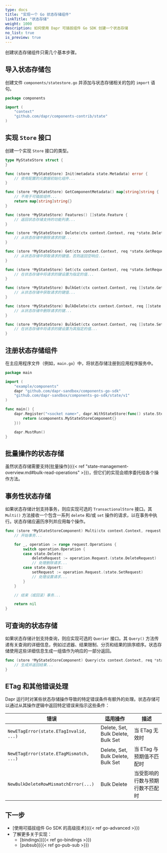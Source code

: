 ```yaml
---
type: docs
title: "实现一个 Go 状态存储组件"
linkTitle: "状态存储"
weight: 1000
description: 如何使用 Dapr 可插拔组件 Go SDK 创建一个状态存储
no_list: true
is_preview: true
---
```


创建状态存储组件只需几个基本步骤。

## 导入状态存储包

创建文件 `components/statestore.go` 并添加与状态存储相关的包的 `import` 语句。

```go
package components

import (
	"context"
	"github.com/dapr/components-contrib/state"
)
```

## 实现 `Store` 接口

创建一个实现 `Store` 接口的类型。

```go
type MyStateStore struct {
}

func (store *MyStateStore) Init(metadata state.Metadata) error {
	// 使用配置的元数据初始化组件...
}

func (store *MyStateStore) GetComponentMetadata() map[string]string {
    // 不用于可插拔组件...
	return map[string]string{}
}

func (store *MyStateStore) Features() []state.Feature {
	// 返回状态存储支持的功能列表...
}

func (store *MyStateStore) Delete(ctx context.Context, req *state.DeleteRequest) error {
	// 从状态存储中删除请求的键...
}

func (store *MyStateStore) Get(ctx context.Context, req *state.GetRequest) (*state.GetResponse, error) {
	// 从状态存储中获取请求的键值，否则返回空响应...
}

func (store *MyStateStore) Set(ctx context.Context, req *state.SetRequest) error {
	// 在状态存储中将请求的键设置为指定的值...
}

func (store *MyStateStore) BulkGet(ctx context.Context, req []state.GetRequest) (bool, []state.BulkGetResponse, error) {
	// 从状态存储中获取请求的键值...
}

func (store *MyStateStore) BulkDelete(ctx context.Context, req []state.DeleteRequest) error {
	// 从状态存储中删除请求的键...
}

func (store *MyStateStore) BulkSet(ctx context.Context, req []state.SetRequest) error {
	// 在状态存储中将请求的键设置为其指定的值...
}
```

## 注册状态存储组件

在主应用程序文件（例如，`main.go`）中，将状态存储注册到应用程序服务中。

```go
package main

import (
	"example/components"
	dapr "github.com/dapr-sandbox/components-go-sdk"
	"github.com/dapr-sandbox/components-go-sdk/state/v1"
)

func main() {
	dapr.Register("<socket name>", dapr.WithStateStore(func() state.Store {
		return &components.MyStateStoreComponent{}
	}))

	dapr.MustRun()
}
```

## 批量操作的状态存储

虽然状态存储需要支持[批量操作]({{< ref "state-management-overview.md#bulk-read-operations" >}})，但它们的实现会顺序委托给各个操作方法。

## 事务性状态存储

如果状态存储计划支持事务，则应实现可选的 `TransactionalStore` 接口。其 `Multi()` 方法接收一个包含一系列 `delete` 和/或 `set` 操作的请求，以在事务中执行。状态存储应遍历序列并应用每个操作。

```go
func (store *MyStateStoreComponent) Multi(ctx context.Context, request *state.TransactionalStateRequest) error {
    // 开始事务...

    for _, operation := range request.Operations {
		switch operation.Operation {
		case state.Delete:
			deleteRequest := operation.Request.(state.DeleteRequest)
			// 处理删除请求...
		case state.Upsert:
			setRequest := operation.Request.(state.SetRequest)
			// 处理设置请求...
		}
	}

    // 结束（或回滚）事务...

	return nil
}
```

## 可查询的状态存储

如果状态存储计划支持查询，则应实现可选的 `Querier` 接口。其 `Query()` 方法传递有关查询的详细信息，例如过滤器、结果限制、分页和结果的排序顺序。状态存储使用这些详细信息生成一组值作为响应的一部分返回。

```go
func (store *MyStateStoreComponent) Query(ctx context.Context, req *state.QueryRequest) (*state.QueryResponse, error) {
	// 生成并返回结果...
}
```

## ETag 和其他错误处理

Dapr 运行时对某些状态存储操作导致的特定错误条件有额外的处理。状态存储可以通过从其操作逻辑中返回特定错误来指示这些条件：

| 错误 | 适用操作 | 描述
|---|---|---|
| `NewETagError(state.ETagInvalid, ...)` | Delete, Set, Bulk Delete, Bulk Set | 当 ETag 无效时 |
| `NewETagError(state.ETagMismatch, ...)`| Delete, Set, Bulk Delete, Bulk Set | 当 ETag 与预期值不匹配时 |
| `NewBulkDeleteRowMismatchError(...)` | Bulk Delete | 当受影响的行数与预期行数不匹配时 |

## 下一步
- [使用可插拔组件 Go SDK 的高级技术]({{< ref go-advanced >}})
- 了解更多关于实现：
  - [bindings]({{< ref go-bindings >}})
  - [pubsub]({{< ref go-pub-sub >}})
